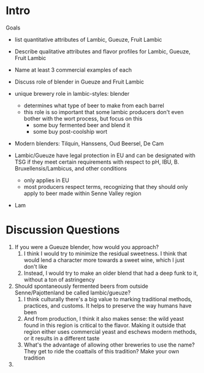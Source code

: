 # Intro

Goals
* list quantitative attributes of Lambic, Gueuze, Fruit Lambic
* Describe qualitative attributes and flavor profiles for Lambic, Gueuze, Fruit Lambic
* Name at least 3 commercial examples of each
* Discuss role of blender in Gueuze and Fruit Lambic

* unique brewery role in lambic-styles: blender
	* determines what type of beer to make from each barrel
	* this role is so important that some lambic producers don't even bother with the wort process, but focus on this
		* some buy fermented beer and blend it
		* some buy post-coolship wort
* Modern blenders: Tilquin, Hanssens, Oud Beersel, De Cam
* Lambic/Gueuze have legal protection in EU and can be designated with TSG if they meet certain requirements with respect to pH, IBU, B. Bruxellensis/Lambicus, and other conditions
	* only applies in EU
	* most producers respect terms, recognizing that they should only apply to beer made within Senne Valley region
* Lam


# Discussion Questions
1. If you were a Gueuze blender, how would you approach?
	1. I think I would try to minimize the residual sweetness. I think that would lend a character more towards a sweet wine, which I just don't like
	2. Instead, I would try to make an older blend that had a deep funk to it, without a ton of astringency
2. Should spontaneously fermented beers from outside Senne/Pajottenland be called lambic/gueuze?
	1. I think culturally there's a big value to marking traditional methods, practices, and customs. It helps to preserve the way humans have been
	2. And from production, I think it also makes sense: the wild yeast found in this region is critical to the flavor. Making it outside that region either uses commercial yeast and eschews modern methods, or it results in a different taste
	3. What's the advantage of allowing other breweries to use the name? They get to ride the coattails of this tradition? Make your own tradition
3. 